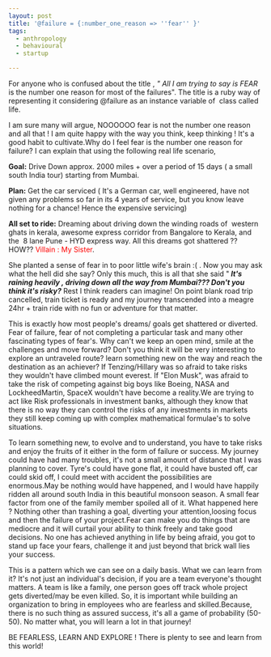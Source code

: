 ```yaml
---
layout: post
title: '@failure = {:number_one_reason => ''fear'' }'
tags:
  - anthropology
  - behavioural
  - startup

---
```


For anyone who is confused about the title , <em>" All I am trying to say is FEAR</em> is the number one reason for most of the failures". The title is a ruby way of representing it considering @failure as an instance variable of  class called life.

I am sure many will argue, NOOOOOO fear is not the number one reason and all that ! I am quite happy with the way you think, keep thinking ! It's a good habit to cultivate.Why do I feel fear is the number one reason for failure? I can explain that using the following real life scenario,

<strong>Goal:</strong> 
Drive Down approx. 2000 miles + over a period of 15 days ( a small south India tour) starting from Mumbai.

<strong>Plan:</strong>
Get the car serviced ( It's a German car, well engineered, have not given any problems so far in its 4 years of service, but you know leave nothing for a chance! Hence the expensive servicing)

<strong>All set to ride:</strong>
Dreaming about driving down the winding roads of  western ghats in kerala, awesome express corridor from Bangalore to Kerala, and the  8 lane Pune - HYD express way. All this dreams got shattered ?? HOW?? <span style="color:red;">Villain : My Sister</span>.

She planted a sense of fear in to poor little wife's brain :( . Now you may ask what the hell did she say? Only this much, this is all that she said "<strong><em> It's raining heavily , driving down all the way from Mumbai??? Don't you think it's risky?</em></strong> Rest I think readers can imagine! On point blank road trip cancelled, train ticket is ready and my journey transcended into a meagre 24hr + train ride with no fun or adventure for that matter.

This is exactly how most people's dreams/ goals get shattered or
diverted. Fear of failure, fear of not completing a particular task and
many other fascinating types of fear's. Why can't we keep an open mind,
smile at the challenges and move forward? Don't you think it will be
very interesting to explore an untraveled route? learn something new on
the way and reach the destination as an achiever? If Tenzing/Hillary was so afraid to take risks they wouldn't have climbed mount everest. If "Elon Musk", was afraid to take the risk of competing against big boys like Boeing, NASA and LockheedMartin, SpaceX wouldn't have become a reality.We are trying to act like Risk professionals in investment banks, although they know that there is no way they can control the risks of any investments in markets they still keep coming up with complex mathematical formulae's to solve situations.

To learn something new, to evolve and to understand, you have to take
risks and enjoy the fruits of it either in the form of failure or
success. My journey could have had many troubles, it's not a small
amount of distance that I was planning to cover. Tyre's could have gone flat, it could have busted off, car could skid off, I could meet with accident the possibilities are enormous.May be nothing would have happened, and I would have happily ridden all around south India in this beautiful monsoon season. A small fear factor from one of the family member spoiled all of it. What happened here ? Nothing other than trashing a goal, diverting your attention,loosing focus and then the failure of your project.Fear can make you do things that are mediocre and it will curtail your ability to think freely and take good decisions. No one has achieved anything in life by being afraid, you got to stand up face your fears, challenge it and just beyond that brick wall lies your success.

This is a pattern which we can see on a daily basis. What we can learn
from it? It's not just an individual's decision, if you are a team
everyone's thought matters. A team is like a family, one person goes off
track whole project gets diverted/may be even killed. So, it is
important while building an organization to bring in employees who are
fearless and skilled.Because, there is no such thing as assured success,
it's all a game of probability (50-50). No matter what, you will learn a
lot in that journey!

BE FEARLESS, LEARN AND EXPLORE ! There is plenty to see and learn from this world!

&nbsp;
